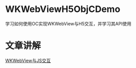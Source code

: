 # WKWebViewH5ObjCDemo

学习如何使用OC实现WKWebView与H5交互，并学习其API使用


# 文章讲解

[WKWebView与JS交互](http://www.huangyibiao.com/wkwebview-js-h5-oc/)

